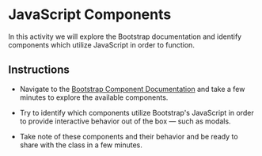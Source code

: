 # JavaScript Components

In this activity we will explore the Bootstrap documentation and identify components which utilize JavaScript in order to function.

## Instructions

- Navigate to the [Bootstrap Component Documentation](https://getbootstrap.com/docs/4.1/components) and take a few minutes to explore the available components.

- Try to identify which components utilize Bootstrap's JavaScript in order to provide interactive behavior out of the box — such as modals.

- Take note of these components and their behavior and be ready to share with the class in a few minutes.
